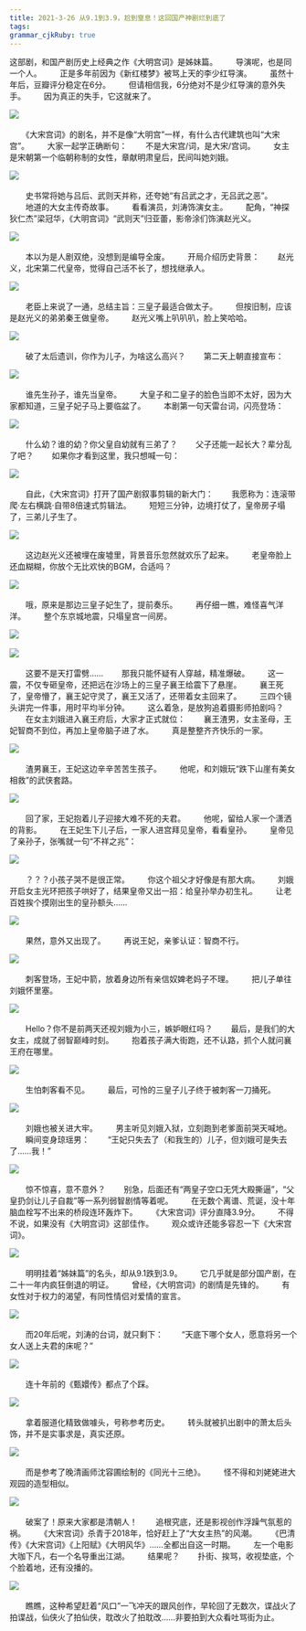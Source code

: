 ```yaml
---
title: 2021-3-26 从9.1到3.9，尬到窒息！这回国产神剧烂到底了
tags: 
grammar_cjkRuby: true
---
```


这部剧，和国产剧历史上经典之作《大明宫词》是姊妹篇。
　　导演呢，也是同一个人。
　　正是多年前因为《新红楼梦》被骂上天的李少红导演。
　　虽然十年后，豆瓣评分稳定在6分。
　　但请相信我，6分绝对不是少红导演的意外失手。
　　因为真正的失手，它这就来了。

![](https://inews.gtimg.com/newsapp_bt/0/13334348275/1000) 

　　《大宋宫词》的剧名，并不是像“大明宫”一样，有什么古代建筑也叫“大宋宫”。
　　大家一起学正确断句：
　　不是大宋宫/词，是大宋/宫词。
　　女主是宋朝第一个临朝称制的女性，章献明肃皇后，民间叫她刘娥。

![](https://inews.gtimg.com/newsapp_bt/0/13334348268/1000) 

　　史书常将她与吕后、武则天并称，还夸她“有吕武之才，无吕武之恶”。
　　地道的大女主传奇故事。
　　看看演员，刘涛饰演女主。
　　配角，“神探狄仁杰”梁冠华，《大明宫词》“武则天”归亚蕾，影帝涂们饰演赵光义。

![](https://inews.gtimg.com/newsapp_bt/0/13334348243/1000) 

　　本以为是人剧双绝，没想到是编导全废。
　　开局介绍历史背景：
　　赵光义，北宋第二代皇帝，觉得自己活不长了，想找继承人。

![](https://inews.gtimg.com/newsapp_bt/0/13334348244/1000) 

　　老臣上来说了一通，总结主旨：三皇子最适合做太子。
　　但按旧制，应该是赵光义的弟弟秦王做皇帝。
　　赵光义嘴上叭叭叭，脸上笑哈哈。

![](https://inews.gtimg.com/newsapp_match/0/13334348321/0) 

　　破了太后遗训，你作为儿子，为啥这么高兴？
　　第二天上朝直接宣布：

![](https://inews.gtimg.com/newsapp_bt/0/13334348262/1000) 

　　谁先生孙子，谁先当皇帝。
　　大皇子和二皇子的脸色当即不太好，因为大家都知道，三皇子妃子马上要临盆了。
　　本剧第一句天雷台词，闪亮登场：

![](https://inews.gtimg.com/newsapp_bt/0/13334348274/1000) 

　　什么幼？谁的幼？你父皇自幼就有三弟了？
　　父子还能一起长大？辈分乱了吧？
　　如果你才看到这里，我只想喊一句：

![](https://inews.gtimg.com/newsapp_bt/0/13334348277/1000) 

　　自此，《大宋宫词》打开了国产剧叙事剪辑的新大门：
　　我愿称为：连滚带爬·左右横跳·自带8倍速式剪辑法。
　　短短三分钟，边境打仗了，皇帝房子塌了，三弟儿子生了。

![](https://inews.gtimg.com/newsapp_bt/0/13334348247/1000) 

　　这边赵光义还被埋在废墟里，背景音乐忽然就欢乐了起来。
　　老皇帝脸上还血糊糊，你放个无比欢快的BGM，合适吗？

![](https://inews.gtimg.com/newsapp_match/0/13334348318/0) 

　　哦，原来是那边三皇子妃生了，提前奏乐。
　　再仔细一瞧，难怪喜气洋洋。
　　整个东京城地震，只塌皇宫一间房。

![](https://inews.gtimg.com/newsapp_bt/0/13334348263/1000) 

![](https://inews.gtimg.com/newsapp_bt/0/13334348252/1000) 

　　这要不是天打雷劈……
　　那我只能怀疑有人穿越，精准爆破。
　　这一震，不仅专砸皇帝，还把远在沙场上的三皇子襄王给震下了悬崖。
　　襄王死了，皇帝懵了，襄王妃守灵了，襄王又活了，还带着女主回来了。
　　三四个镜头讲完一件事，用时平均半分钟。
　　这么着急，是放狗追着摄影师拍剧吗？
　　在女主刘娥进入襄王府后，大家才正式就位：
　　襄王渣男，女主圣母，王妃智商不到位，再加上皇帝脑子进了水。
　　真是整整齐齐快乐的一家。

![](https://inews.gtimg.com/newsapp_bt/0/13334348266/1000) 

　　渣男襄王，王妃这边辛辛苦苦生孩子。
　　他呢，和刘娥玩“跌下山崖有美女相救”的武侠套路。

![](https://inews.gtimg.com/newsapp_bt/0/13334348245/1000) 

　　回了家，王妃抱着儿子迎接大难不死的夫君。
　　他呢，留给人家一个潇洒的背影。
　　在王妃生下儿子后，一家人进宫拜见皇帝，看看皇孙。
　　皇帝见了亲孙子，张嘴就一句“不祥之兆”：

![](https://inews.gtimg.com/newsapp_bt/0/13334348259/1000) 

　　？？？小孩子哭不是很正常。
　　你这个祖父才好像是有那大病。
　　刘娥开启女主光环把孩子哄好了，结果皇帝又出一招：给皇孙举办初生礼。
　　让老百姓挨个摸刚出生的皇孙额头……

![](https://inews.gtimg.com/newsapp_bt/0/13334348258/1000) 

　　果然，意外又出现了。
　　再说王妃，亲爹认证：智商不行。

![](https://inews.gtimg.com/newsapp_bt/0/13334348255/1000) 

　　刺客登场，王妃中箭，放着身边所有亲信奴婢老妈子不理。
　　把儿子单往刘娥怀里塞。

![](https://inews.gtimg.com/newsapp_bt/0/13334348254/1000) 

　　Hello？你不是前两天还视刘娥为小三，嫉妒眼红吗？
　　最后，是我们的大女主，成就了弱智巅峰时刻。
　　抱着孩子满大街跑，还不认路，抓个人就问襄王府在哪里。

![](https://inews.gtimg.com/newsapp_bt/0/13334348256/1000) 

　　生怕刺客看不见。
　　最后，可怜的三皇子儿子终于被刺客一刀捅死。

![](https://inews.gtimg.com/newsapp_bt/0/13334348246/1000) 

　　刘娥也被关进大牢。
　　男主听见刘娥入狱，立刻跑到老爹面前哭天喊地。
　　瞬间变身琼瑶男：
　　“王妃只失去了（和我生的）儿子，但刘娥可是失去了……我！”

![](https://inews.gtimg.com/newsapp_bt/0/13334348250/1000) 

　　惊不惊喜，意不意外？
　　别急，后面还有“两皇子空口无凭大殿撕逼”，“父皇扔剑让儿子自裁”等一系列弱智剧情等着呢。
　　在无数个离谱、荒诞，没十年脑血栓写不出来的桥段连环轰炸下。
　　《大宋宫词》评分直降3.9分。
　　不得不说，如果没有《大明宫词》这部佳作。
　　观众或许还能多容忍一下《大宋宫词》。

![](https://inews.gtimg.com/newsapp_bt/0/13334348278/1000) 

　　明明挂着“姊妹篇”的名头，却从9.1跌到3.9。
　　它几乎就是部分国产剧，在二十一年内疯狂倒退的明证。
　　曾经，《大明宫词》的剧情是先锋的。
　　有女性对于权力的渴望，有同性情侣对爱情的宣言。

![](https://inews.gtimg.com/newsapp_bt/0/13334348264/1000) 

　　而20年后呢，刘涛的台词，就只剩下：
　　“天底下哪个女人，愿意将另一个女人送上夫君的床呢？”

![](https://inews.gtimg.com/newsapp_bt/0/13334348261/1000) 

　　连十年前的《甄嬛传》都点了个踩。

![](https://inews.gtimg.com/newsapp_bt/0/13334348285/1000) 

　　拿着服道化精致做噱头，号称参考历史。
　　转头就被扒出剧中的萧太后头饰，并不是实事求是，真实还原。

![](https://inews.gtimg.com/newsapp_bt/0/13334348249/1000) 

　　而是参考了晚清画师沈容圃绘制的《同光十三绝》。
　　怪不得和刘姥姥进大观园的造型相似。

![](https://inews.gtimg.com/newsapp_bt/0/13334348271/1000) 

　　破案了！原来大家都是清朝人！
　　追根究底，还是影视创作浮躁气氛惹的祸。
　　《大宋宫词》杀青于2018年，恰好赶上了“大女主热”的风潮。
　　《巴清传》《大宋宫词》《上阳赋》《大明风华》……全都出自这一时期。
　　左一个电影大咖下凡，右一个名导重出江湖。
　　结果呢？
　　扑街、挨骂，收视垫底，个个脸着地，还有没播的。

![](https://inews.gtimg.com/newsapp_bt/0/13334348257/1000) 

　　瞧瞧，这种希望赶着“风口”一飞冲天的跟风创作，早轮回了无数次，谍战火了拍谍战，仙侠火了拍仙侠，耽改火了拍耽改……非要拍到大众看吐骂街为止。
